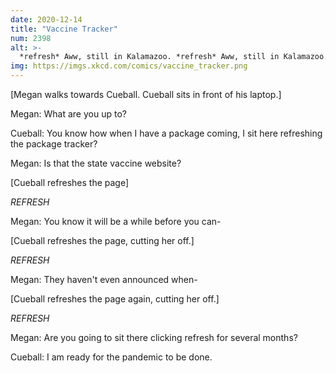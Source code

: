 ```yaml
---
date: 2020-12-14
title: "Vaccine Tracker"
num: 2398
alt: >-
  *refresh* Aww, still in Kalamazoo. *refresh* Aww, still in Kalamazoo.
img: https://imgs.xkcd.com/comics/vaccine_tracker.png
---
```

[Megan walks towards Cueball. Cueball sits in front of his laptop.]

Megan: What are you up to?

Cueball: You know how when I have a package coming, I sit here refreshing the package tracker?

Megan: Is that the state vaccine website?

[Cueball refreshes the page]

*REFRESH*

Megan: You know it will be a while before you can-

[Cueball refreshes the page, cutting her off.]

*REFRESH*

Megan: They haven't even announced when-

[Cueball refreshes the page again, cutting her off.]

*REFRESH*

Megan: Are you going to sit there clicking refresh for several months?

Cueball: I am ready for the pandemic to be done.